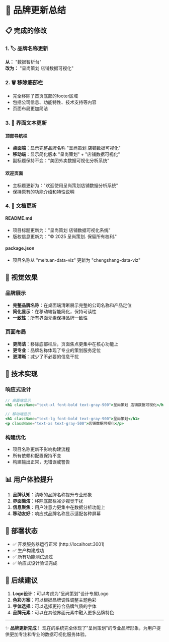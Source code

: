 # 🎨 品牌更新总结

## 📋 完成的修改

### 1. 🏷️ 品牌名称更新
**从：** "数据智析台"  
**改为：** "呈尚策划 店铺数据可视化"

### 2. 🗑️ 移除底部栏
- 完全移除了首页底部的footer区域
- 包括公司信息、功能特性、技术支持等内容
- 页面布局更加简洁

### 3. 📱 界面文本更新

#### 顶部导航栏
- **桌面端**：显示完整品牌名称 "呈尚策划 店铺数据可视化"
- **移动端**：显示简化版本 "呈尚策划" + "店铺数据可视化"
- 副标题保持不变："美团外卖数据可视化分析系统"

#### 欢迎页面
- 主标题更新为："欢迎使用呈尚策划店铺数据分析系统"
- 保持原有的功能介绍和特性说明

### 4. 📄 文档更新

#### README.md
- 项目标题更新为："呈尚策划 店铺数据可视化系统"
- 版权信息更新为："© 2025 呈尚策划. 保留所有权利."

#### package.json
- 项目名称从 "meituan-data-viz" 更新为 "chengshang-data-viz"

## 🎯 视觉效果

### 品牌展示
- **完整品牌名称**：在桌面端清晰展示完整的公司名称和产品定位
- **简化显示**：在移动端智能简化，保持可读性
- **一致性**：所有界面元素保持品牌一致性

### 页面布局
- **更简洁**：移除底部栏后，页面焦点更集中在核心功能上
- **更专业**：品牌名称体现了专业的策划服务定位
- **更清晰**：减少了不必要的信息干扰

## 🚀 技术实现

### 响应式设计
```jsx
// 桌面端显示
<h1 className="text-xl font-bold text-gray-900">呈尚策划 店铺数据可视化</h1>

// 移动端显示
<h1 className="text-lg font-bold text-gray-900">呈尚策划</h1>
<p className="text-xs text-gray-500">店铺数据可视化</p>
```

### 构建优化
- 项目名称更新不影响构建流程
- 所有依赖和配置保持不变
- 构建输出正常，无错误或警告

## 📊 用户体验提升

1. **品牌认知**：清晰的品牌名称提升专业形象
2. **界面简洁**：移除底部栏减少视觉干扰
3. **信息聚焦**：用户注意力更集中在数据分析功能上
4. **移动友好**：响应式品牌名称显示适配各种屏幕

## 🔧 部署状态

- ✅ 开发服务器运行正常 (http://localhost:3001)
- ✅ 生产构建成功
- ✅ 所有功能测试通过
- ✅ 响应式设计验证完成

## 📝 后续建议

1. **Logo设计**：可以考虑为"呈尚策划"设计专属Logo
2. **色彩方案**：可以根据品牌调性调整主题色彩
3. **字体选择**：可以选择更符合品牌气质的字体
4. **品牌元素**：可以在其他界面元素中融入更多品牌特色

---

✨ **品牌更新完成！** 现在的系统完全体现了"呈尚策划"的专业品牌形象，为用户提供更加专注和专业的数据可视化服务体验。
